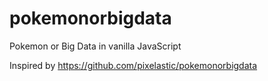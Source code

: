 # pokemonorbigdata
Pokemon or Big Data in vanilla JavaScript 

Inspired by https://github.com/pixelastic/pokemonorbigdata
